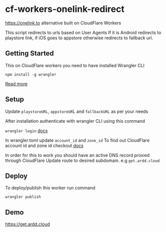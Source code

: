 
# cf-workers-onelink-redirect

https://onelink.to alternative built on CloudFlare Workers

This script redirects to urls based on User Agents 
If it is Android redirects to playstore link, if iOS goes to appstore otherwise redirects to fallback url.

## Getting Started

This on CloudFlare workers you need to have installed Wrangler CLI

```
npm install -g wrangler
```
[Read more](https://developers.cloudflare.com/workers/wrangler/install-and-update/)

## Setup

Update `playstoreURL`, `appstoreUR`L and `fallbackURL` as per your needs

After installation authenticate with wrangler CLI using this command

`wrangler login` [docs](https://developers.cloudflare.com/workers/wrangler/commands/#login)

In wrangler.toml update `account_id` and `zone_id` 
To find out CloudFlare account id and zone id checkout [docs](https://developers.cloudflare.com/fundamentals/get-started/basic-tasks/find-account-and-zone-ids/)

In order for this to work you should have an active DNS record proxied through CloudFlare
Update route to desired subdomain. e.g `get.ardd.cloud`

## Deploy

To deploy/publish this worker run command

``` 
wrangler publish
```

## Demo

https://get.ardd.cloud